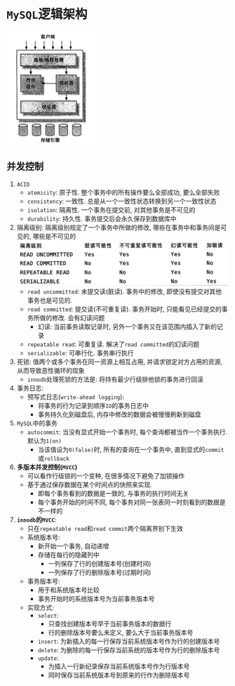 # `MySQL`逻辑架构

![](img/MySQL逻辑架构.png)

## 并发控制

1. `ACID`
   - `atomicity`: 原子性. 整个事务中的所有操作要么全部成功, 要么全部失败
   - `consistency`: 一致性. 总是从一个一致性状态转换到另一个一致性状态
   - `isolation`: 隔离性. 一个事务在提交前, 对其他事务是不可见的
   - `durability`: 持久性. 事务提交后会永久保存到数据库中
2. 隔离级别: 隔离级别规定了一个事务中所做的修改, 哪些在事务中和事务间是可见的, 哪些是不可见的
   ![](img/隔离级别.png)
   - `read uncommitted`: 未提交读(脏读). 事务中的修改, 即使没有提交对其他事务也是可见的.
   - `read committed`: 提交读(不可重复读). 事务开始时, 只能看见已经提交的事务所做的修改. 会有幻读问题
     - 幻读: 当前事务读取记录时, 另外一个事务又在该范围内插入了新的记录
   - `repeatable read`: 可重复读. 解决了`read committed`的幻读问题
   - `serializable`: 可串行化. 事务串行执行
3. 死锁: 值两个或多个事务在同一资源上相互占用, 并请求锁定对方占用的资源, 从而导致恶性循环的现象
   - `innodb`处理死锁的方法是: 将持有最少行级排他锁的事务进行回滚
4. 事务日志:
   - 预写式日志(`write-ahead logging`):
     - 将事务的行为记录到顺序`IO`的事务日志中
     - 事务持久化到磁盘后, 内存中修改的数据会被慢慢刷新到磁盘
5. `MySQL`中的事务
   - `autocommit`: 当没有显式开始一个事务时, 每个查询都被当作一个事务执行. 默认为`1(on)`
     - 当该值设为`0(false)`时, 所有的查询在一个事务中, 直到显式的`commit`或`rollback`
6. **多版本并发控制(`MVCC`)**
   - 可以看作行级锁的一个变种, 在很多情况下避免了加锁操作
   - 基于通过保存数据在某个时间点的快照来实现.
     - 即每个事务看到的数据是一致的, 与事务的执行时间无关
     - 每个事务开始的时间不同, 每个事务对同一张表同一时刻看到的数据是不一样的
7. **`innodb`的`MVCC`**:
   - 只在`repeatable read`和`read commit`两个隔离界别下生效
   - 系统版本号:
     - 新开始一个事务, 自动递增
     - 存储在每行的隐藏列中
       - 一列保存了行的创建版本号(创建时间)
       - 一列保存了行的删除版本号(过期时间)
   - 事务版本号:
     - 用于和系统版本号比较
     - 事务开始时的系统版本号为当前事务版本号
   - 实现方式:
     - `select`:
       - 只查找创建版本号早于当前事务版本的数据行
       - 行的删除版本号要么未定义, 要么大于当前事务版本号
     - `insert`: 为新插入的每一行保存当前系统版本号作为行的创建版本号
     - `delete`: 为删除的每一行保存当前系统的版本号作为行的删除版本号
     - `update`:
       - 为插入一行新纪录保存当前系统版本号作为行版本号
       - 同时保存当前系统版本号到原来的行作为删除版本号
